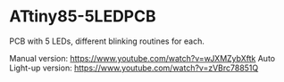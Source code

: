 # ATtiny85-5LEDPCB
PCB with 5 LEDs, different blinking routines for each.

Manual version: https://www.youtube.com/watch?v=wJXMZybXftk
Auto Light-up version: https://www.youtube.com/watch?v=zVBrc78851Q

